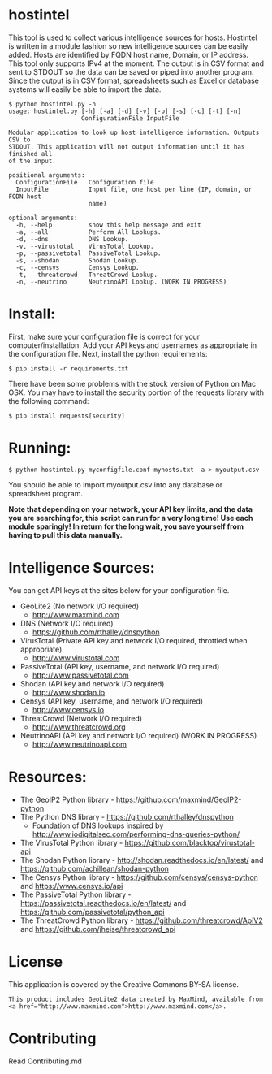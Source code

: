 # hostintel

This tool is used to collect various intelligence sources for hosts.
Hostintel is written in a module fashion so new intelligence sources can be
easily added.
Hosts are identified by FQDN host name, Domain, or IP address.
This tool only supports IPv4 at the moment.
The output is in CSV format and sent to STDOUT
so the data can be saved or piped into another program.
Since the output is in CSV format, spreadsheets such as Excel or database systems will
easily be able to import the data.

```
$ python hostintel.py -h
usage: hostintel.py [-h] [-a] [-d] [-v] [-p] [-s] [-c] [-t] [-n]
                    ConfigurationFile InputFile

Modular application to look up host intelligence information. Outputs CSV to
STDOUT. This application will not output information until it has finished all
of the input.

positional arguments:
  ConfigurationFile   Configuration file
  InputFile           Input file, one host per line (IP, domain, or FQDN host
                      name)

optional arguments:
  -h, --help          show this help message and exit
  -a, --all           Perform All Lookups.
  -d, --dns           DNS Lookup.
  -v, --virustotal    VirusTotal Lookup.
  -p, --passivetotal  PassiveTotal Lookup.
  -s, --shodan        Shodan Lookup.
  -c, --censys        Censys Lookup.
  -t, --threatcrowd   ThreatCrowd Lookup.
  -n, --neutrino      NeutrinoAPI Lookup. (WORK IN PROGRESS)
```

# Install:
First, make sure your configuration file is correct for your computer/installation.
Add your API keys and usernames as appropriate in the configuration file.
Next, install the python requirements:

```
$ pip install -r requirements.txt
```

There have been some problems with the stock version of Python on Mac OSX.  You may have to
install the security portion of the requests library with the following command:

```
$ pip install requests[security]
```

# Running:

```
$ python hostintel.py myconfigfile.conf myhosts.txt -a > myoutput.csv
```
You should be able to import myoutput.csv into any database or spreadsheet program.

**Note that depending on your network, your API key limits, and the data you are searching for,
this script can run for a very long time!  Use each module sparingly!  In return for the long wait, you save yourself from having to pull this data manually.**

# Intelligence Sources:

You can get API keys at the sites below for your configuration file.

  - GeoLite2 (No network I/O required)
    - http://www.maxmind.com
  - DNS (Network I/O required)
    - https://github.com/rthalley/dnspython
  - VirusTotal (Private API key and network I/O required, throttled when appropriate)
    - http://www.virustotal.com
  - PassiveTotal (API key, username, and network I/O required)
    - http://www.passivetotal.com
  - Shodan (API key and network I/O required)
    - http://www.shodan.io
  - Censys (API key, username, and network I/O required)
    - http://www.censys.io
  - ThreatCrowd (Network I/O required)
    - http://www.threatcrowd.org
  - NeutrinoAPI (API key and network I/O required) (WORK IN PROGRESS)
    - http://www.neutrinoapi.com

# Resources:

   - The GeoIP2 Python library - https://github.com/maxmind/GeoIP2-python
   - The Python DNS library - https://github.com/rthalley/dnspython
     - Foundation of DNS lookups inspired by http://www.iodigitalsec.com/performing-dns-queries-python/
   - The VirusTotal Python library - https://github.com/blacktop/virustotal-api
   - The Shodan Python library - http://shodan.readthedocs.io/en/latest/ and https://github.com/achillean/shodan-python
   - The Censys Python library - https://github.com/censys/censys-python and https://www.censys.io/api
   - The PassiveTotal Python library - https://passivetotal.readthedocs.io/en/latest/ and https://github.com/passivetotal/python_api
   - The ThreatCrowd Python library - https://github.com/threatcrowd/ApiV2 and https://github.com/jheise/threatcrowd_api

# License
This application is covered by the Creative Commons BY-SA license.

```
This product includes GeoLite2 data created by MaxMind, available from
<a href="http://www.maxmind.com">http://www.maxmind.com</a>.
```

# Contributing

Read Contributing.md
   



